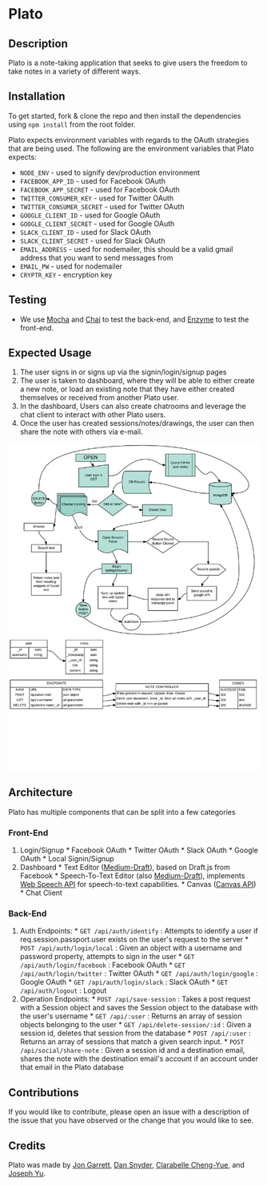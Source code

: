 # Plato

## Description
Plato is a note-taking application that seeks to give users the freedom to take notes in a variety of different ways.

## Installation
To get started, fork & clone the repo and then install the dependencies using `npm install` from the root folder.

Plato expects environment variables with regards to the OAuth strategies that are being used. The following are the environment variables that Plato expects:

* `NODE_ENV` - used to signify dev/production environment
* `FACEBOOK_APP_ID` - used for Facebook OAuth
* `FACEBOOK_APP_SECRET` - used for Facebook OAuth
* `TWITTER_CONSUMER_KEY` - used for Twitter OAuth
* `TWITTER_CONSUMER_SECRET` - used for Twitter OAuth
* `GOOGLE_CLIENT_ID` - used for Google OAuth
* `GOOGLE_CLIENT_SECRET` - used for Google OAuth
* `SLACK_CLIENT_ID` - used for Slack OAuth
* `SLACK_CLIENT_SECRET` - used for Slack OAuth
* `EMAIL_ADDRESS` - used for nodemailer, this should be a valid gmail address that you want to send messages from
* `EMAIL_PW` - used for nodemailer
* `CRYPTR_KEY` - encryption key

## Testing
* We use [Mocha](https://mochajs.org/) and [Chai](http://chaijs.com/) to test the back-end, and [Enzyme](https://github.com/airbnb/enzyme) to test the front-end.

## Expected Usage
  1.  The user signs in or signs up via the signin/login/signup pages
  2.  The user is taken to dashboard, where they will be able to either create a new note, or load an existing note that they have either created themselves or received from another Plato user.
  3.  In the dashboard, Users can also create chatrooms and leverage the chat client to interact with other Plato users.
  4.  Once the user has created sessions/notes/drawings, the user can then share the note with others via e-mail.

  ![Alt text](./flow_chart.png?raw=true "Plato Flow Chart")

## Architecture
Plato has multiple components that can be split into a few categories

### Front-End
  1.  Login/Signup
    * Facebook OAuth
    * Twitter OAuth
    * Slack OAuth
    * Google OAuth
    * Local Signin/Signup
  2.  Dashboard
    * Text Editor ([Medium-Draft](https://github.com/brijeshb42/medium-draft)), based on Draft.js from Facebook
    * Speech-To-Text Editor (also [Medium-Draft](https://github.com/brijeshb42/medium-draft)), implements [Web Speech API](https://developer.mozilla.org/en-US/docs/Web/API/SpeechRecognition) for speech-to-text capabilities.
    * Canvas ([Canvas API](https://developer.mozilla.org/en-US/docs/Web/API/Canvas_API))
    * Chat Client

### Back-End
  1.  Auth Endpoints:
    * `GET /api/auth/identify` : Attempts to identify a user if req.session.passport.user exists on the user's request to the server
    * `POST /api/auth/login/local` : Given an object with a username and password property, attempts to sign in the user
    * `GET /api/auth/login/facebook` : Facebook OAuth
    * `GET /api/auth/login/twitter` : Twitter OAuth
    * `GET /api/auth/login/google` : Google OAuth
    * `GET /api/auth/login/slack` : Slack OAuth
    * `GET /api/auth/logout` : Logout
  2.  Operation Endpoints:
    * `POST /api/save-session` : Takes a post request with a Session object and saves the Session object to the database with the user's username
    * `GET /api/:user` : Returns an array of session objects belonging to the user
    * `GET /api/delete-session/:id` : Given a session id, deletes that session from the database
    * `POST /api/:user` : Returns an array of sessions that match a given search input.
    * `POST /api/social/share-note` : Given a session id and a destination email, shares the note with the destination email's account if an account under that email in the Plato database

## Contributions
If you would like to contribute, please open an issue with a description of the issue that you have observed or the change that you would like to see.

## Credits
Plato was made by [Jon Garrett](https://github.com/jon-is-learning), [Dan Snyder](https://github.com/DanCSnyder), [Clarabelle Cheng-Yue](https://github.com/ClarabelleCheng-Yue), and [Joseph Yu](https://github.com/YOO629).